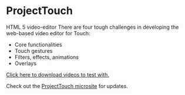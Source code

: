 ProjectTouch
=======

HTML 5 video-editor
There are four tough challenges in developing the web-based video editor for Touch:
- Core functionalities
- Touch gestures
- Filters, effects, animations
- Overlays

[Click here to download videos to test with.](http://www.theinternetoftouch.com/assets/videos/videos.zip)

Check out the [ProjectTouch microsite](http://www.theinternetoftouch.com) for updates.